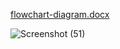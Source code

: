 [flowchart-diagram.docx](https://github.com/DeepikaR24/M1_ProjectGoal_Utility/files/8037445/flowchart-diagram.docx)

![Screenshot (51)](https://user-images.githubusercontent.com/98866123/154612181-1d07ff1e-1740-4483-96cb-7e540786f966.png)
